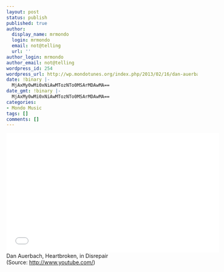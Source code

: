 ```yaml
---
layout: post
status: publish
published: true
author:
  display_name: mrmondo
  login: mrmondo
  email: not@telling
  url: ''
author_login: mrmondo
author_email: not@telling
wordpress_id: 254
wordpress_url: http://wp.mondotunes.org/index.php/2013/02/16/dan-auerbach-heartbroken-in-disrepair/
date: !binary |-
  MjAxMy0wMi0xNiAwMTozNTo0MSArMDAwMA==
date_gmt: !binary |-
  MjAxMy0wMi0xNiAwMTozNTo0MSArMDAwMA==
categories:
- Mondo Music
tags: []
comments: []
---
```

<iframe width="560" height="315" src="//www.youtube.com/embed/9o4l10CtN7g" frameborder="0"> </iframe>
Dan Auerbach, Heartbroken, in Disrepair
<div class="attribution">(<span>Source:</span> <a href="http://www.youtube.com/">http://www.youtube.com/</a>)</div>
